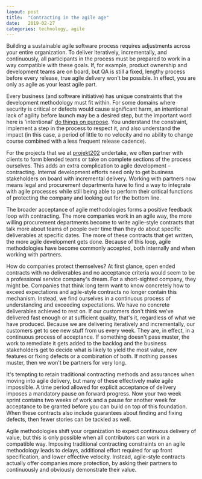 ```yaml
---
layout: post
title:  "Contracting in the agile age"
date:   2019-02-27
categories: technology, agile
---
```


Building a sustainable agile software process requires adjustments across your entire organization.  To deliver iteratively, incrementally, and continuously, all participants in the process must be prepared to work in a way compatible with these goals.  If, for example, product ownership and development teams are on board, but QA is still a fixed, lengthy process before every release, true agile delivery won't be possible.  In effect, you are only as agile as your least agile part.

Every business (and software initiative) has unique constraints that the development methodology must fit within.  For some domains where security is critical or defects would cause significant harm, an intentional lack of agility before launch may be a desired step, but the important word here is 'intentional' [do things on purpose][do-on-purpose-link].  You understand the constraint, implement a step in the process to respect it, and also understand the impact (in this case, a period of little to no velocity and no ability to change course combined with a less frequent release cadence).

For the projects that we at [projekt202][projekt202-link] undertake, we often partner with clients to form blended teams or take on complete sections of the process ourselves.  This adds an extra complication to agile development – contracting.  Internal development efforts need only to get business stakeholders on board with incremental delivery.  Working with partners now means legal and procurement departments have to find a way to integrate with agile processes while still being able to perform their critical functions of protecting the company and looking out for the bottom line.

The broader acceptance of agile methodologies forms a positive feedback loop with contracting.  The more companies work in an agile way, the more willing procurement departments become to write agile-style contracts that talk more about teams of people over time than they do about specific deliverables at specific dates.  The more of these contracts that get written, the more agile development gets done.  Because of this loop, agile methodologies have become commonly accepted, both internally and when working with partners.

How do companies protect themselves?  At first glance, open ended contracts with no deliverables and no acceptance criteria would seem to be a professional service company's dream.  For a short-sighted company, they might be.  Companies that think long term want to know concretely how to exceed expectations and agile-style contracts no longer contain this mechanism.  Instead, we find ourselves in a continuous process of understanding and exceeding expectations.  We have no concrete deliverables achieved to rest on.  If our customers don't think we've delivered fast enough or at sufficient quality, that's it, regardless of what we have produced.  Because we are delivering iteratively and incrementally, our customers get to see new stuff from us every week.  They are, in effect, in a continuous process of acceptance.  If something doesn't pass muster, the work to remediate it gets added to the backlog and the business stakeholders get to decide what is likely to yield the most value, new features or fixing defects or a combination of both. If nothing passes muster, then we won't be partners for very long.

It's tempting to retain traditional contracting methods and assurances when moving into agile delivery, but many of these effectively make agile impossible.  A time period allowed for explicit acceptance of delivery imposes a mandatory pause on forward progress.  Now your two week sprint contains two weeks of work and a pause for another week for acceptance to be granted before you can build on top of this foundation.  When these contracts also include guarantees about finding and fixing defects, then fewer stories can be tackled as well.

Agile methodologies shift your organization to expect continuous delivery of value, but this is only possible when all contributors can work in a compatible way.  Imposing traditional contracting constraints on an agile methodology leads to delays, additional effort required for up front specification, and lower effective velocity.  Instead, agile-style contracts actually offer companies more protection, by asking their partners to continuously and obviously demonstrate their value.


[projekt202-link]: https://projekt202.com
[do-on-purpose-link]: https://harmlessmachines.com/2018-07-09/do-things-on-purpose